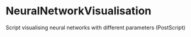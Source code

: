 # NeuralNetworkVisualisation
Script visualising neural networks with different parameters (PostScript)
